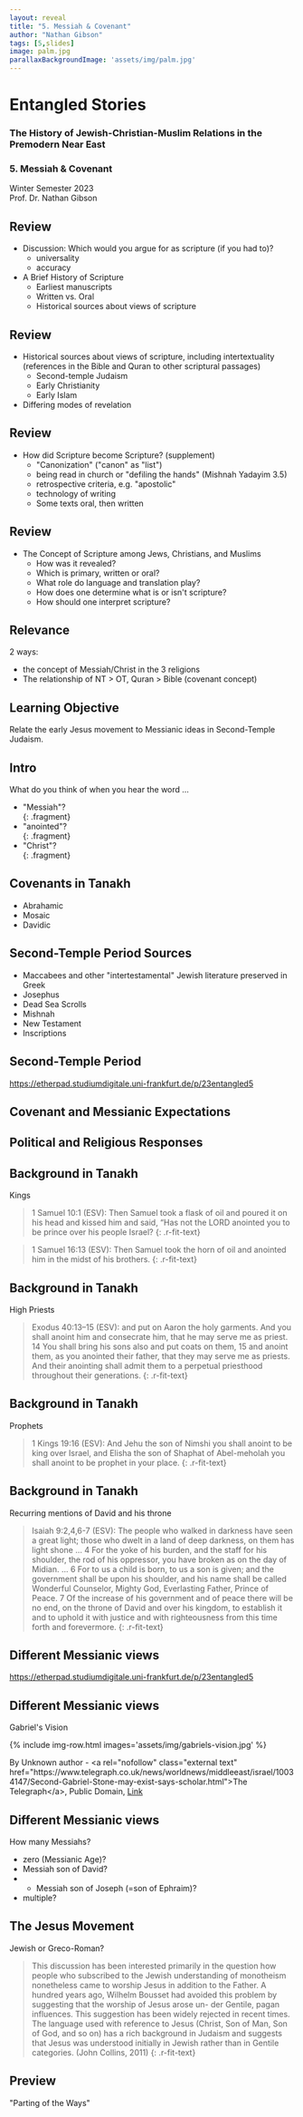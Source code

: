 ```yaml
---
layout: reveal
title: "5. Messiah & Covenant"
author: "Nathan Gibson"
tags: [5,slides]
image: palm.jpg
parallaxBackgroundImage: 'assets/img/palm.jpg'
---
```


# Entangled Stories 

### The History of Jewish-Christian-Muslim Relations in the Premodern Near East

### 5. Messiah & Covenant

Winter Semester 2023  
Prof. Dr. Nathan Gibson

## Review

- Discussion: Which would you argue for as scripture (if you had to)?
  - universality
  - accuracy
- A Brief History of Scripture
  - Earliest manuscripts
  - Written vs. Oral
  - Historical sources about views of scripture 

## Review
  - Historical sources about views of scripture, including intertextuality (references in the Bible and Quran to other scriptural passages)
    - Second-temple Judaism
    - Early Christianity
    - Early Islam
- Differing modes of revelation

## Review

- How did Scripture become Scripture? (supplement)
  - "Canonization" ("canon" as "list")
  - being read in church or "defiling the hands" (Mishnah Yadayim 3.5)
  - retrospective criteria, e.g. "apostolic"
  - technology of writing
  - Some texts oral, then written

## Review

- The Concept of Scripture among Jews, Christians, and Muslims
  - How was it revealed?
  - Which is primary, written or oral? 
  - What role do language and translation play?
  - How does one determine what is or isn't scripture?
  - How should one interpret scripture?

## Relevance

2 ways: 
- the concept of Messiah/Christ in the 3 religions
- The relationship of NT > OT, Quran > Bible (covenant concept)

## Learning Objective

<i class="fa-solid fa-check"></i> Relate the early Jesus movement to Messianic ideas in Second-Temple Judaism.

## Intro

What do you think of when you hear the word ...  
- "Messiah"?  
{: .fragment}
- "anointed"?  
{: .fragment}
- "Christ"?  
{: .fragment}

## Covenants in Tanakh

- Abrahamic
- Mosaic
- Davidic

## Second-Temple Period Sources

- Maccabees and other "intertestamental" Jewish literature preserved in Greek
- Josephus
- Dead Sea Scrolls
- Mishnah
- New Testament
- Inscriptions

## Second-Temple Period

<https://etherpad.studiumdigitale.uni-frankfurt.de/p/23entangled5>


## Covenant and Messianic Expectations

## Political and Religious Responses

## Background in Tanakh

Kings

> 1 Samuel 10:1 (ESV): Then Samuel took a flask of oil and poured it on his head and kissed him and said, “Has not the LORD anointed you to be prince over his people Israel?
{: .r-fit-text}

> 1 Samuel 16:13 (ESV): Then Samuel took the horn of oil and anointed him in the midst of his brothers.
{: .r-fit-text}

## Background in Tanakh

High Priests

> Exodus 40:13–15 (ESV): and put on Aaron the holy garments. And you shall anoint him and consecrate him, that he may serve me as priest. 14 You shall bring his sons also and put coats on them, 15 and anoint them, as you anointed their father, that they may serve me as priests. And their anointing shall admit them to a perpetual priesthood throughout their generations.
{: .r-fit-text}

## Background in Tanakh

Prophets

> 1 Kings 19:16 (ESV): And Jehu the son of Nimshi you shall anoint to be king over Israel, and Elisha the son of Shaphat of Abel-meholah you shall anoint to be prophet in your place. 
{: .r-fit-text}

## Background in Tanakh

Recurring mentions of David and his throne

> Isaiah 9:2,4,6-7 (ESV): The people who walked in darkness have seen a great light; those who dwelt in a land of deep darkness, on them has light shone ... 4 For the yoke of his burden, and the staff for his shoulder, the rod of his oppressor, you have broken as on the day of Midian. ... 6 For to us a child is born, to us a son is given; and the government shall be upon his shoulder, and his name shall be called Wonderful Counselor, Mighty God, Everlasting Father, Prince of Peace. 7 Of the increase of his government and of peace there will be no end, on the throne of David and over his kingdom, to establish it and to uphold it with justice and with righteousness from this time forth and forevermore.
{: .r-fit-text}

## Different Messianic views

<https://etherpad.studiumdigitale.uni-frankfurt.de/p/23entangled5>

## Different Messianic views

Gabriel's Vision

{% include img-row.html images='assets/img/gabriels-vision.jpg' %}

<figcaption>By Unknown author - &lt;a rel=&quot;nofollow&quot; class=&quot;external text&quot; href=&quot;https://www.telegraph.co.uk/news/worldnews/middleeast/israel/10034147/Second-Gabriel-Stone-may-exist-says-scholar.html&quot;&gt;The Telegraph&lt;/a&gt;, Public Domain, <a href="https://commons.wikimedia.org/w/index.php?curid=47723129">Link</a></figcaption>

## Different Messianic views

How many Messiahs?  
- zero (Messianic Age)?
- Messiah son of David?
- + Messiah son of Joseph (=son of Ephraim)? 
- multiple? 

## The Jesus Movement

Jewish or Greco-Roman?

>  This discussion has been interested primarily in the question how people who subscribed to the Jewish understanding of monotheism nonetheless came to worship Jesus in addition to the Father. A hundred years ago, Wilhelm Bousset had avoided this problem by suggesting that the worship of Jesus arose un- der Gentile, pagan influences. This suggestion has been widely rejected in recent times. The language used with reference to Jesus (Christ, Son of Man, Son of God, and so on) has a rich background in Judaism and suggests that Jesus was understood initially in Jewish rather than in Gentile categories. (John Collins, 2011)
{: .r-fit-text}

## Preview

"Parting of the Ways"